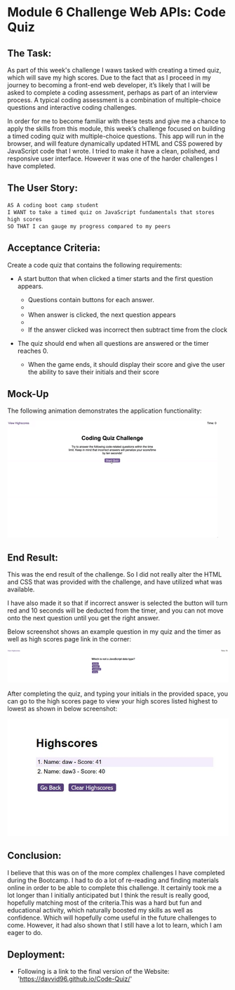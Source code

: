 # Module 6 Challenge Web APIs: Code Quiz

## The Task:

As part of this week's challenge I waws tasked with creating a timed quiz, which will save my high scores. Due to the fact that as I proceed in my journey to becoming a front-end web developer, it’s likely that I will be asked to complete a coding assessment, perhaps as part of an interview process. A typical coding assessment is a combination of multiple-choice questions and interactive coding challenges. 

In order for me to become familiar with these tests and give me a chance to apply the skills from this module, this week’s challenge focused on building a timed coding quiz with multiple-choice questions. This app will run in the browser, and will feature dynamically updated HTML and CSS powered by JavaScript code that I wrote. I tried to make it have a clean, polished, and responsive user interface. However it was one of the harder challenges I have completed.


## The User Story:

```
AS A coding boot camp student
I WANT to take a timed quiz on JavaScript fundamentals that stores high scores
SO THAT I can gauge my progress compared to my peers
```

## Acceptance Criteria:

Create a code quiz that contains the following requirements:

* A start button that when clicked a timer starts and the first question appears.
 
  * Questions contain buttons for each answer.
  * 
  * When answer is clicked, the next question appears
  * 
  * If the answer clicked was incorrect then subtract time from the clock

* The quiz should end when all questions are answered or the timer reaches 0.

  * When the game ends, it should display their score and give the user the ability to save their initials and their score
  

## Mock-Up

The following animation demonstrates the application functionality:

![Animation of code quiz. Presses button to start quiz. Clicks the button for the answer to each question, displays if answer was correct or incorrect. Quiz finishes and displays high scores. User adds their intials, then clears their intials and starts over.](./assets/08-web-apis-challenge-demo.gif)


## End Result:

This was the end result of the challenge. So I did not really alter the HTML and CSS that was provided with the challenge, and have utilized what was available.

I have also made it so that if incorrect answer is selected the button will turn red and 10 seconds will be deducted from the timer, and you can not move onto the next question until you get the right answer.

Below screenshot shows an example question in my quiz and the timer as well as high scores page link in the corner:

![first quiz question](./assets/myquestion%20.jpg)

After completing the quiz, and typing your initials in the provided space, you can go to the high scores page to view your high scores listed highest to lowest as shown in below screenshot: 

![high scores page](./assets/highscores.jpg)


## Conclusion:

I believe that this was on of the more complex challenges I have completed during the Bootcamp. I had to do a lot of re-reading and finding materials online in order to be able to complete this challenge. It certainly took me a lot longer than I initially anticipated but I think the result is really good, hopefully matching most of the criteria.This was a hard but fun and educational activity, which naturally boosted my skills as well as confidence. Which will hopefully come useful in the future challenges to come. However, it had also shown that I still have a lot to learn, which I am eager to do.


## Deployment:

* Following is a link to the final version of the Website: 'https://davvid96.github.io/Code-Quiz/'
